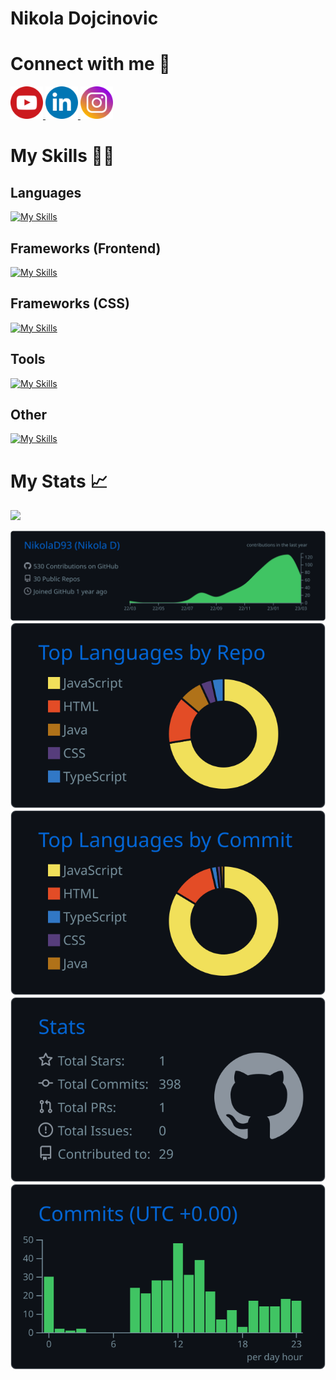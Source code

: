 # Nikola Dojcinovic

# Connect with me 👋

<div id="badges">
  <a href="https://www.youtube.com/channel/UCcHSX6C51HNqchQMjaHs3_A">
    <img width="52" height="52" src="https://raw.githubusercontent.com/shahbajjamil/Social-Meadia-Icons/master/Icons-logos/youtube-circle.png" alt="YouTube Badge"/>
  </a>
  <a href="https://www.linkedin.com/in/nikoladojcinovic93/">
    <img width="52" height="52" src="https://raw.githubusercontent.com/shahbajjamil/Social-Meadia-Icons/master/Icons-logos/linkedin-circle.png" alt="LinkedIn Badge"/>
  </a>
  <a href="https://www.instagram.com/n_dojcinovic/">
    <img width="52" height="52" src="https://raw.githubusercontent.com/shahbajjamil/Social-Meadia-Icons/master/Icons-logos/instagram-circle.png" alt="Instagram Badge"/>
  </a>
</div>


# My Skills 🤹‍♂️

## Languages 

[![My Skills](https://skillicons.dev/icons?i=js,typescript,html,css)](https://skillicons.dev)

## Frameworks (Frontend)

[![My Skills](https://skillicons.dev/icons?i=react,next)](https://skillicons.dev)

## Frameworks (CSS)

[![My Skills](https://skillicons.dev/icons?i=tailwind,bootstrap,sass,styledcomponents)](https://skillicons.dev)

## Tools

[![My Skills](https://skillicons.dev/icons?i=figma,vscode,ps,idea)](https://skillicons.dev)

## Other 

[![My Skills](https://skillicons.dev/icons?i=nodejs,firebase,git,github,netlify,heroku)](https://skillicons.dev)

# My Stats 📈

![](https://komarev.com/ghpvc/?username=NikolaD93&color=38E54D&label=PROFILE+VIEWS)

[![](https://raw.githubusercontent.com/NikolaD93/NikolaD93/master/profile-summary-card-output/github_dark/0-profile-details.svg)](https://github.com/vn7n24fzkq/github-profile-summary-cards)
[![](https://raw.githubusercontent.com/NikolaD93/NikolaD93/master/profile-summary-card-output/github_dark/1-repos-per-language.svg)](https://github.com/vn7n24fzkq/github-profile-summary-cards) [![](https://raw.githubusercontent.com/NikolaD93/NikolaD93/master/profile-summary-card-output/github_dark/2-most-commit-language.svg)](https://github.com/vn7n24fzkq/github-profile-summary-cards)
[![](https://raw.githubusercontent.com/NikolaD93/NikolaD93/master/profile-summary-card-output/github_dark/3-stats.svg)](https://github.com/vn7n24fzkq/github-profile-summary-cards) [![](https://raw.githubusercontent.com/NikolaD93/NikolaD93/master/profile-summary-card-output/github_dark/4-productive-time.svg)](https://github.com/vn7n24fzkq/github-profile-summary-cards)
